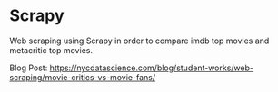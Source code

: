 # Scrapy
Web scraping using Scrapy in order to compare imdb top movies and metacritic top movies. 

Blog Post: https://nycdatascience.com/blog/student-works/web-scraping/movie-critics-vs-movie-fans/
